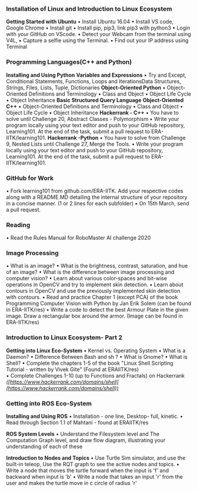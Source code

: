 ### Installation of Linux and Introduction to Linux Ecosystem

**Getting Started with Ubuntu**
• Install Ubuntu 16.04
• Install VS code, Google Chrome
• Install git
• Install pip, pip3, link pip3 with python3
• Login with your GitHub on VScode.
• Detect your Webcam from the terminal using V4L,
• Capture a selfie using the Terminal.
• Find out your IP address using Terminal

### Programming Languages(C++ and Python)

**Installing and Using Python**
**Variables and Expressions**
• Try and Except, Conditional Statements, Functions, Loops and IterationsData Structures, Strings, Files, Lists, Tuple, Dictionaries
**Object-Oriented Python**
• Object-Oriented Definitions and Terminology
• Class and Object
• Object Life Cycle
• Object Inheritance
**Basic Structured Query Language**
**Object-Oriented C++**
• Object-Oriented Definitions and Terminology
• Class and Object
• Object Life Cycle
• Object Inheritance
**Hackerrank - C++**
• You have to solve until Challenge 20, Abstract Classes - Polymorphism
• Write your program locally using your text editor and push to your GitHub repository, Learning101. At the end of the task, submit a pull request to ERA-IITK/learning101.
**Hackerrank -Python**
• You have to solve from Challenge 9, Nested Lists until Challenge 27, Merge the Tools.
• Write your program locally using your text editor and push to your GitHub repository, Learning101. At the end of the task, submit a pull request to ERA-IITK/learning101.

### GitHub for Work
• Fork learning101 from github.com/ERA-IITK. Add your respective codes along with a README.MD detailing the internal structure of your repository in a concise manner. (1 or 2 lines for each subfolder)
• On 15th March, send a pull request.

### Reading

• Read the Rules Manual for RoboMaster AI challenge 2020

### Image Processing

• What is an image?
• What is the brightness, contrast, saturation, and hue of an image?
• What is the difference between image processing and computer vision?
• Learn about various color-spaces and bit-wise operations in OpenCV and try to implement skin detection.
• Learn about contours in OpenCV and use the previously implemented skin detection with contours.
• Read and practice Chapter 1 (except PCA) of the book Programming Computer Vision with Python by Jan Erik Solem (can be found in ERA-IITK/res)
• Write a code to detect the best Armour Plate in the given image. Draw a rectangular box around the armor. (Image can be found in ERA-IITK/res)

### Introduction to Linux Ecosystem- Part 2 

**Getting into Linux Eco-System**
• Kernel vs. Operating System
• What is a Daemon?
• Difference Between Bash and sh ?
• What is Gnome?
• What is Shell?
• Complete the chapters 1-5 of the book "Linux Shell Scripting Tutorial - written by Vivek Gite" (Found at ERAIITK/res)  
• Complete Challenges 1-10 (up to Functions and Fractals) on Hackerrank
*([https://www.hackerrank.com/domains/shell](https://www.hackerrank.com/domains/shell))*

### Getting into ROS Eco-System

**Installing and Using ROS**
• Installation - one line, Desktop- full, kinetic.
• Read through Section 1.1 of Mahtani - found at ERAIITK/res

**ROS System Levels**
• Understand the Filesystem level and The Computation Graph level, and draw flow diagram, illustrating your understanding of each of these

**Introduction to Nodes and Topics**
• Use Turtle Sim simulator, and use the built-in teleop, Use the RQT graph to see the active
nodes and topics.
• Write a node that moves the turtle forward when the input is &#39;f&#39; and backward when input is &#39;b&#39;
• Write a node that takes an input &#39;r&#39; from the user and makes the turtle move in c circle of radius &#39;r&#39;
